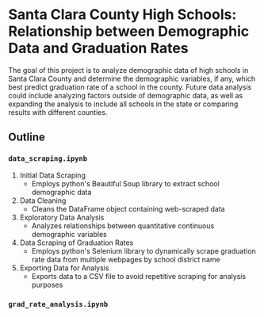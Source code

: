 # Santa Clara County High Schools: Relationship between Demographic Data and Graduation Rates

The goal of this project is to analyze demographic data of high schools in Santa Clara County and determine the demographic variables, if any, which best predict graduation rate of a school in the county. Future data analysis could include analyzing factors outside of demographic data, as well as expanding the analysis to include all schools in the state or comparing results with different counties.

## Outline 

### `data_scraping.ipynb`

1. Initial Data Scraping
    * Employs python's Beautiful Soup library to extract school demographic data
2. Data Cleaning
    * Cleans the DataFrame object containing web-scraped data
3. Exploratory Data Analysis
    * Analyzes relationships between quantitative continuous demographic variables 
4. Data Scraping of Graduation Rates
    * Employs python's Selenium library to dynamically scrape graduation rate data from multiple webpages by school district name
5. Exporting Data for Analysis
    * Exports data to a CSV file to avoid repetitive scraping for analysis purposes

### `grad_rate_analysis.ipynb`



